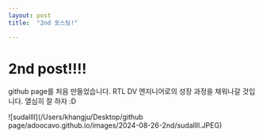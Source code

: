```yaml
---
layout: post
title:  "2nd 포스팅!"

---
```


# 2nd post!!!!

github page를 처음 만들었습니다.
RTL DV 엔지니어로의 성장 과정을 채워나갈 것입니다.
열심히 잘 하자 :D

![sudallll](/Users/khangju/Desktop/github page/adoocavo.github.io/images/2024-08-26-2nd/sudallll.JPEG)